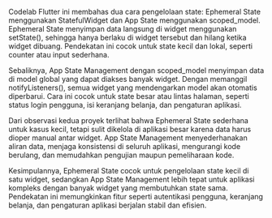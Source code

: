 Codelab Flutter ini membahas dua cara pengelolaan state: Ephemeral State menggunakan StatefulWidget dan App State menggunakan scoped_model. Ephemeral State menyimpan data langsung di widget menggunakan setState(), sehingga hanya berlaku di widget tersebut dan hilang ketika widget dibuang. Pendekatan ini cocok untuk state kecil dan lokal, seperti counter atau input sederhana.

Sebaliknya, App State Management dengan scoped_model menyimpan data di model global yang dapat diakses banyak widget. Dengan memanggil notifyListeners(), semua widget yang mendengarkan model akan otomatis diperbarui. Cara ini cocok untuk state besar atau lintas halaman, seperti status login pengguna, isi keranjang belanja, dan pengaturan aplikasi.

Dari observasi kedua proyek terlihat bahwa Ephemeral State sederhana untuk kasus kecil, tetapi sulit dikelola di aplikasi besar karena data harus dioper manual antar widget. App State Management menyederhanakan aliran data, menjaga konsistensi di seluruh aplikasi, mengurangi kode berulang, dan memudahkan pengujian maupun pemeliharaan kode.

Kesimpulannya, Ephemeral State cocok untuk pengelolaan state kecil di satu widget, sedangkan App State Management lebih tepat untuk aplikasi kompleks dengan banyak widget yang membutuhkan state sama. Pendekatan ini memungkinkan fitur seperti autentikasi pengguna, keranjang belanja, dan pengaturan aplikasi berjalan stabil dan efisien.